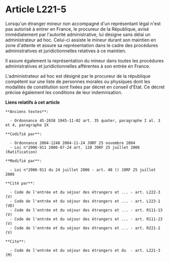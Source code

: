 # Article L221-5

Lorsqu'un étranger mineur non accompagné d'un représentant légal n'est pas autorisé à entrer en France, le procureur de la
République, avisé immédiatement par l'autorité administrative, lui désigne sans délai un administrateur ad hoc. Celui-ci
assiste le mineur durant son maintien en zone d'attente et assure sa représentation dans le cadre des procédures
administratives et juridictionnelles relatives à ce maintien.

Il assure également la représentation du mineur dans toutes les procédures administratives et juridictionnelles afférentes à
son entrée en France.

L'administrateur ad hoc est désigné par le procureur de la république compétent sur une liste de personnes morales ou
physiques dont les modalités de constitution sont fixées par décret en conseil d'Etat. Ce décret précise également les
conditions de leur indemnisation.

**Liens relatifs à cet article**

	**Anciens textes**:

	  - Ordonnance 45-2658 1945-11-02 art. 35 quater, paragraphe I al. 3 et 4, paragraphe IX

	**Codifié par**:

	  - Ordonnance 2004-1248 2004-11-24 JORF 25 novembre 2004
	  - Loi n°2006-911 2006-07-24 art. 120 JORF 25 juillet 2006 (Ratification)

	**Modifié par**:

	  - Loi n°2006-911 du 24 juillet 2006 - art. 48 () JORF 25 juillet 2006

	**Cité par**:

	  - Code de l'entrée et du séjour des étrangers et ... - art. L222-3 (V)
	  - Code de l'entrée et du séjour des étrangers et ... - art. L223-1 (VD)
	  - Code de l'entrée et du séjour des étrangers et ... - art. R111-13 (V)
	  - Code de l'entrée et du séjour des étrangers et ... - art. R111-23 (V)
	  - Code de l'entrée et du séjour des étrangers et ... - art. R221-2 (V)

	**Cite**:

	  - Code de l'entrée et du séjour des étrangers et du  - art. L221-3 (M)
